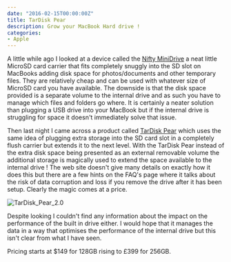 ```yaml
---
date: "2016-02-15T00:00:00Z"
title: TarDisk Pear
description: Grow your MacBook Hard drive !
categories:
- Apple
---
```

A little while ago I looked at a device called the 
[Nifty MiniDrive](http://eu.minidrive.bynifty.com/#) a neat little MicroSD card carrier that fits completely snuggly into the SD slot on MacBooks adding disk space for photos/documents and other temporary files. They are relatively cheap and can be used with whatever size of MicroSD card you have available. The downside is that the disk space provided is a separate volume to the internal drive and as such you have to manage which files and folders go where. It is certainly a neater solution than plugging a USB drive into your MacBook but if the internal drive is struggling for space it doesn't immediately solve that issue.

Then last night I came across a product called 
[TarDisk Pear](http://tardisk.com) which uses the same idea of plugging extra storage into the SD card slot in a completely flush carrier but extends it to the next level. With the TarDisk Pear instead of the extra disk space being presented as an external removable volume the additional storage is magically used to extend the space available to the internal drive ! The web site doesn't give many details on exactly how it does this but there are a few hints on the FAQ's page where it talks about the risk of data corruption and loss if you remove the drive after it has been setup. Clearly the magic comes at a price.


![TarDisk_Pear_2.0](http://ukmac.net/wp-content/uploads/2016/02/TarDisk_Pear_2.0-1024x342.gif)

Despite looking I couldn't find any information about the impact on the performance of the built in drive either. I would hope that it manages the data in a way that optimises the performance of the internal drive but this isn't clear from what I have seen.

Pricing starts at $149 for 128GB rising to £399 for 256GB.